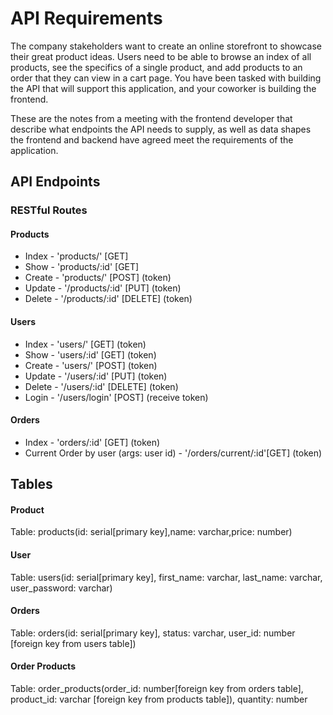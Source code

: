 # API Requirements
The company stakeholders want to create an online storefront to showcase their great product ideas. Users need to be able to browse an index of all products, see the specifics of a single product, and add products to an order that they can view in a cart page. You have been tasked with building the API that will support this application, and your coworker is building the frontend.

These are the notes from a meeting with the frontend developer that describe what endpoints the API needs to supply, as well as data shapes the frontend and backend have agreed meet the requirements of the application. 

## API Endpoints

### RESTful Routes
#### Products
- Index - 'products/' [GET]
- Show - 'products/:id' [GET]
- Create - 'products/' [POST] (token)
- Update - '/products/:id' [PUT] (token)
- Delete - '/products/:id' [DELETE] (token)

#### Users
- Index - 'users/' [GET] (token)
- Show - 'users/:id' [GET] (token)
- Create - 'users/' [POST] (token)
- Update - '/users/:id' [PUT] (token)
- Delete - '/users/:id' [DELETE] (token)
- Login - '/users/login' [POST] (receive token)

#### Orders
- Index - 'orders/:id' [GET] (token)
- Current Order by user (args: user id) - '/orders/current/:id'[GET] (token)

## Tables

#### Product
Table: products(id: serial[primary key],name: varchar,price: number)

#### User
Table: users(id: serial[primary key], first_name: varchar, last_name: varchar, user_password: varchar)

#### Orders
Table: orders(id: serial[primary key], status: varchar, user_id: number [foreign key from users table])

#### Order Products
Table: order_products(order_id: number[foreign key from orders table], product_id: varchar [foreign key from products table]), quantity: number

